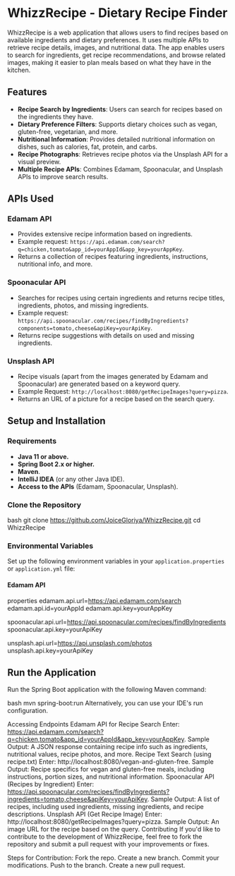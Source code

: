 # WhizzRecipe - Dietary Recipe Finder

WhizzRecipe is a web application that allows users to find recipes based on available ingredients and dietary preferences. It uses multiple APIs to retrieve recipe details, images, and nutritional data. The app enables users to search for ingredients, get recipe recommendations, and browse related images, making it easier to plan meals based on what they have in the kitchen.


## Features
- **Recipe Search by Ingredients**: Users can search for recipes based on the ingredients they have.
- **Dietary Preference Filters**: Supports dietary choices such as vegan, gluten-free, vegetarian, and more.
- **Nutritional Information**: Provides detailed nutritional information on dishes, such as calories, fat, protein, and carbs.
- **Recipe Photographs**: Retrieves recipe photos via the Unsplash API for a visual preview.
- **Multiple Recipe APIs**: Combines Edamam, Spoonacular, and Unsplash APIs to improve search results.

## APIs Used
### Edamam API
- Provides extensive recipe information based on ingredients.
- Example request: `https://api.edamam.com/search?q=chicken,tomato&app_id=yourAppId&app_key=yourAppKey`.
- Returns a collection of recipes featuring ingredients, instructions, nutritional info, and more.

### Spoonacular API
- Searches for recipes using certain ingredients and returns recipe titles, ingredients, photos, and missing ingredients.
- Example request: `https://api.spoonacular.com/recipes/findByIngredients?components=tomato,cheese&apiKey=yourApiKey`.
- Returns recipe suggestions with details on used and missing ingredients.

### Unsplash API
- Recipe visuals (apart from the images generated by Edamam and Spoonacular) are generated based on a keyword query.
- Example Request: `http://localhost:8080/getRecipeImages?query=pizza`.
- Returns an URL of a picture for a recipe based on the search query.

## Setup and Installation

### Requirements
- **Java 11 or above.**
- **Spring Boot 2.x or higher.**
- **Maven**.
- **IntelliJ IDEA** (or any other Java IDE).
- **Access to the APIs** (Edamam, Spoonacular, Unsplash).

### Clone the Repository
bash
git clone https://github.com/JoiceGloriya/WhizzRecipe.git
cd WhizzRecipe

### Environmental Variables

Set up the following environment variables in your `application.properties` or `application.yml` file:

#### Edamam API
properties
edamam.api.url=https://api.edamam.com/search
edamam.api.id=yourAppId
edamam.api.key=yourAppKey

spoonacular.api.url=https://api.spoonacular.com/recipes/findByIngredients
spoonacular.api.key=yourApiKey

unsplash.api.url=https://api.unsplash.com/photos
unsplash.api.key=yourApiKey

## Run the Application

Run the Spring Boot application with the following Maven command:

bash
mvn spring-boot:run
Alternatively, you can use your IDE's run configuration.

Accessing Endpoints
Edamam API for Recipe Search
Enter: https://api.edamam.com/search?q=chicken,tomato&app_id=yourAppId&app_key=yourAppKey.
Sample Output: A JSON response containing recipe info such as ingredients, nutritional values, recipe photos, and more.
Recipe Text Search (using recipe.txt)
Enter: http://localhost:8080/vegan-and-gluten-free.
Sample Output: Recipe specifics for vegan and gluten-free meals, including instructions, portion sizes, and nutritional information.
Spoonacular API (Recipes by Ingredient)
Enter: https://api.spoonacular.com/recipes/findByIngredients?ingredients=tomato,cheese&apiKey=yourApiKey.
Sample Output: A list of recipes, including used ingredients, missing ingredients, and recipe descriptions.
Unsplash API (Get Recipe Image)
Enter: http://localhost:8080/getRecipeImages?query=pizza.
Sample Output: An image URL for the recipe based on the query.
Contributing
If you'd like to contribute to the development of WhizzRecipe, feel free to fork the repository and submit a pull request with your improvements or fixes.

Steps for Contribution:
Fork the repo.
Create a new branch.
Commit your modifications.
Push to the branch.
Create a new pull request.


 
 
